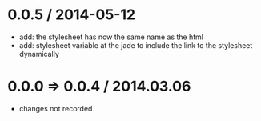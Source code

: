 
0.0.5 / 2014-05-12
==================

 * add: the stylesheet has now the same name as the html
 * add: stylesheet variable at the jade to include the link to the stylesheet dynamically

0.0.0 => 0.0.4 / 2014.03.06
==================

* changes not recorded
 
